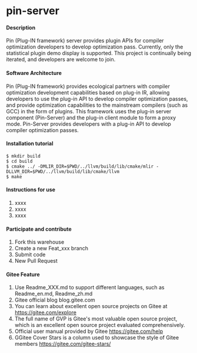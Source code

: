 # pin-server

#### Description

Pin (Plug-IN framework) server provides plugin APIs for compiler optimization developers to develop optimization pass. Currently, only the statistical plugin demo display is supported. This project is continually being iterated, and developers are welcome to join.

#### Software Architecture

Pin (Plug-IN framework) provides ecological partners with compiler optimization development capabilities based on plug-in IR, allowing developers to use the plug-in API to develop compiler optimization passes, and provide optimization capabilities to the mainstream compilers (such as GCC) in the form of plugins. This framework uses the plug-in server component (Pin-Server) and the plug-in client module to form a proxy mode. Pin-Server provides developers with a plug-in API to develop compiler optimization passes.

#### Installation tutorial

```
$ mkdir build
$ cd build
$ cmake ../ -DMLIR_DIR=$PWD/../llvm/build/lib/cmake/mlir -DLLVM_DIR=$PWD/../llvm/build/lib/cmake/llvm
$ make
```

#### Instructions for use

1. xxxx
2. xxxx
3. xxxx

#### Participate and contribute

1. Fork this warehouse
2. Create a new Feat_xxx branch
3. Submit code
4. New Pull Request

#### Gitee Feature

1. Use Readme_XXX.md to support different languages, such as Readme_en.md, Readme_zh.md
2. Gitee official blog blog.gitee.com
3. You can learn about excellent open source projects on Gitee at https://gitee.com/explore
4.  The full name of GVP is Gitee's most valuable open source project,  which is an excellent open source project evaluated comprehensively.
5. Official user manual provided by Gitee https://gitee.com/help
6. GGitee Cover Stars is a column used to showcase the style of Gitee members https://gitee.com/gitee-stars/